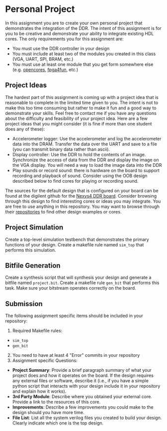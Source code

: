 
# Personal Project

In this assignment you are to create your own personal project that demonstrates the integration of the DDR.
The intent of this assignment is for you to be creative and demonstrate your ability to integrate existing HDL cores.
The only requirements you for this assignment are:
* You must use the DDR controller in your design
* You must include at least two of the modules you created in this class (VGA, UART, SPI, BRAM, etc.)
* You must use at least one module that you get form somewhere else (e.g. [opencores](https://opencores.org/), [fpga4fun](http://www.fpga4fun.com/), etc.)

## Project Ideas

The hardest part of this assignment is coming up with a project idea that is reasonable to complete in the limited time given to you. 
The intent is not to make this too time consuming but rather to make it fun and a good way to demonstrate your skills.
Feel free to contact me if you have any questions about the difficulty and feasibility of your project idea.
Here are a few project ideas that you might consider (it is fine if more than one student does any of these):

* Accelerometer logger: Use the accelerometer and log the accelerometer data into the DRAM. Transfer the data over the UART and save to a file (you can transmit binary data rather than ascii). 
* Display controller: Use the DDR to hold the contents of an image. Synchronize the access of data from the DDR and display the image on the VGA display. You will need a way to load the image data into the DDR
* Play sounds or record sound: there is hardware on the board to support recording and playback of sound. Consider using the OOB design described below to find cores for playing or recording sound.

The sources for the default design that is configured on your board can be found at the digilent github for the [Nexys4 DDR board](https://github.com/Digilent/Nexys-4-DDR-OOB).
Consider browsing through this design to find interesting cores or ideas you may integrate. 
You are free to use anything in this repository.
You may want to browse through their [repositories](https://github.com/orgs/Digilent/repositories?type=all) to find other design examples or cores.


## Project Simulation

Create a top-level simulation testbench that demonstrates the primary functions of your design.
Create a makefile rule named `sim_top` that performs this simulation.

## Bitfile Generation

Create a synthesis script that will synthesis your design and generate a bitfile named `project.bit`.
Create a makefile rule `gen_bit` that performs this task.
Make sure your bitstream operates correctly on the board.

## Submission

The following assignment specific items should be included in your repository:

1. Required Makefile rules:
  * `sim_top`
  * `gen_bit`
2. You need to have at least 4 "Error" commits in your repository
3. Assignment specific Questions:
  * **Project Summary**: Provide a brief paragraph summary of what your project does and how it operates on the board. If the design requires any external files or software, describe it (i.e., if you have a simple python script that interacts with your design include it in your repository and explain how it works).
  * **3rd Party Module**: Describe where you obtained your external core. Provide a link to the resources of this core.
  * **Improvements**: Describe a few improvements you could make to the design should you have more time.
  * **File List**: List all the system verilog files you created to build your design. Clearly indicate which one is the top design.

<!--
- Require them to put their non-ip file in the top level (not a sub directory) to simplify grading.
- Students struggled to find an IP. Need to find some good IP ideas to make it easier.
- It looks like a few students didn't put the IP generation process in the makefile. Need to add a rule that explicilty does this (add it to the passoff script)
-->